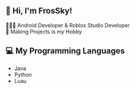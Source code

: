 ## 👋 Hi, I'm FrosSky!
👩🏻‍💻 Android Developer & Roblox Studio Developer<br/>
🎨 Making Projects is my Hobby<br/>

## 💻 My Programming Languages
- Java
- Python
- Luau